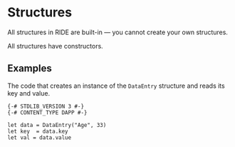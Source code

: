 # Structures

All structures in RIDE are built-in — you cannot create your own structures.

All structures have constructors.

## Examples

The code that creates an instance of the `DataEntry` structure and reads its key and value.

``` ride
{-# STDLIB_VERSION 3 #-}
{-# CONTENT_TYPE DAPP #-}

let data = DataEntry("Age", 33)
let key  = data.key
let val = data.value
```
